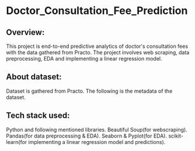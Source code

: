 # Doctor_Consultation_Fee_Prediction
## Overview:
This project is end-to-end predictive analytics of doctor's consultation fees with the data gathered from Practo.
The project involves web scraping, data preprocessing, EDA and implementing a linear regression model.
## About dataset:
Dataset is gathered from Practo. The following is the metadata of the dataset.
## Tech stack used:
Python and following mentioned libraries.
Beautiful Soup(for webscraping).
Pandas(for data preprocessing & EDA).
Seaborn & Pyplot(for EDA).
scikit-learn(for implementing a linear regression model and predictions).
